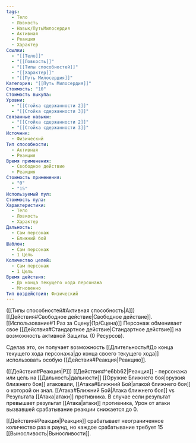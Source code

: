 ```yaml
---
tags:
  - Тело
  - Ловкость
  - Навык/ПутьМилосердия
  - Активная
  - Реакция
  - Характер
Ссылки:
  - "[[Тело]]"
  - "[[Ловкость]]"
  - "[[Типы способностей]]"
  - "[[Характер]]"
  - "[[Путь Милосердия]]"
Категория: "[[Путь Милосердия]]"
Стоимость: "10"
Стоимость выкупа: 
Уровни:
  - "[[Стойка сдержанности 2]]"
  - "[[Стойка сдержанности 3]]"
Связанные навыки:
  - "[[Стойка сдержанности 2]]"
  - "[[Стойка сдержанности 3]]"
Источник:
  - Физический
Тип способности:
  - Активная
  - Реакция
Время применения:
  - Свободное действие
  - Реакция
Стоимость применения:
  - "0"
  - "15"
Используемый пул: 
Стоимость пула: 
Характеристики:
  - Тело
  - Ловкость
  - Характер
Дальность:
  - Сам персонаж
  - Ближний бой
Шаблон:
  - Сам персонаж
  - 1 Цель
Количество целей:
  - Сам персонаж
  - 1 Цель
Время действия:
  - До конца текущего хода персонажа
  - Мгновенно
Тип воздействия: Физический
---
```

([[Типы способностей#Активная способность|А]]) [[Действия#Свободное действие|Свободное действие]]. [[Использование#1 Раз за Сцену|(1р/Сцена)]]
Персонаж обменивает свое [[Действия#Стандартное действие|Стандартное действие]] на возможность активной Защиты. (0 Ресурсов).

Сделав это, он получает возможность [[Длительность#До конца текущего хода персонажа|до конца своего текущего хода]] использовать особую [[Действия#Реакция|Реакцию]].

([[Действия#Реакция|Р]]) [[Действия#^e6bb62|Реакция]] - персонажа или цель на [[Дальность|дальности]] [[Оружие Ближнего боя|оружия ближнего боя]] атаковали, [[Атака#Ближний Бой|атакой ближнего боя]] о которой он знал. [[Атака#Ближний Бой|Атака ближнего боя]] vs Результата [[Атака|атаки]] противника.  В случае если результат превышает результат [[Атака|атаки]] противника, Урон от атаки вызвавшей срабатывание реакции снижается до 0.

[[Действия#Реакция|Реакция]] срабатывает неограниченное количество раз в раунд, но каждое срабатывание требует 15 [[Выносливость|Выносливости]]. 

 